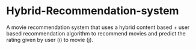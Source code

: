 # Hybrid-Recommendation-system
A movie recommendation system that uses a hybrid content based + user based recommendation algorithm to recommend movies and predict the rating given by user (i) to movie (j).
